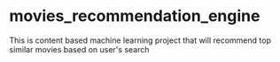 # movies_recommendation_engine
 This is content based machine learning project that will recommend top similar movies based on user's search
